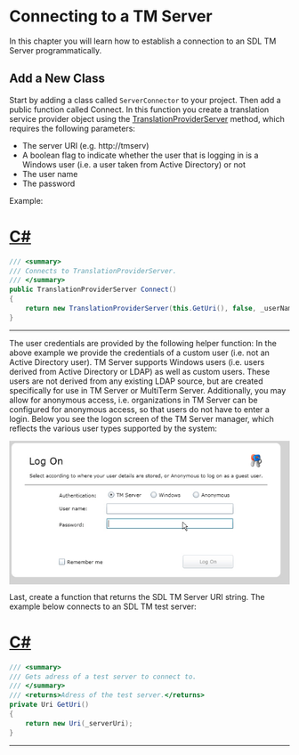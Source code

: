 Connecting to a TM Server
=====
In this chapter you will learn how to establish a connection to an SDL TM Server programmatically.

Add a New Class
------
Start by adding a class called `ServerConnector` to your project. Then add a public function called Connect. In this function you create a translation service provider object using the [TranslationProviderServer](../../api/translationmemory/Sdl.LanguagePlatform.TranslationMemoryApi.TranslationProviderServer.yml) method, which requires the following parameters:

* The server URI (e.g. http://tmserv)
* A boolean flag to indicate whether the user that is logging in is a Windows user (i.e. a user taken from Active Directory) or not
* The user name
* The password

Example:
# [C#](#tab/tabid-1)
```cs
/// <summary>
/// Connects to TranslationProviderServer.
/// </summary>
public TranslationProviderServer Connect()
{
    return new TranslationProviderServer(this.GetUri(), false, _userName, _password);
}
```
*********

The user credentials are provided by the following helper function: In the above example we provide the credentials of a custom user (i.e. not an Active Directory user). TM Server supports Windows users (i.e. users derived from Active Directory or LDAP) as well as custom users. These users are not derived from any existing LDAP source, but are created specifically for use in TM Server or MultiTerm Server. Additionally, you may allow for anonymous access, i.e. organizations in TM Server can be configured for anonymous access, so that users do not have to enter a login.
Below you see the logon screen of the TM Server manager, which reflects the various user types supported by the system:

<img style="display:block; " src="images/Logon.jpg"/>

Last, create a function that returns the SDL TM Server URI string. The example below connects to an SDL TM test server:

# [C#](#tab/tabid-2)
```cs
/// <summary>
/// Gets adress of a test server to connect to.
/// </summary>
/// <returns>Adress of the test server.</returns>
private Uri GetUri()
{
    return new Uri(_serverUri);
}
```
**********

